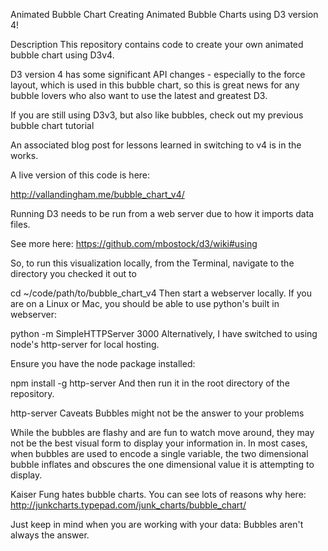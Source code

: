 Animated Bubble Chart
Creating Animated Bubble Charts using D3 version 4!

Description
This repository contains code to create your own animated bubble chart using D3v4.

D3 version 4 has some significant API changes - especially to the force layout, which is used in this bubble chart, so this is great news for any bubble lovers who also want to use the latest and greatest D3.

If you are still using D3v3, but also like bubbles, check out my previous bubble chart tutorial

An associated blog post for lessons learned in switching to v4 is in the works.

A live version of this code is here:

http://vallandingham.me/bubble_chart_v4/

Running
D3 needs to be run from a web server due to how it imports data files.

See more here: https://github.com/mbostock/d3/wiki#using

So, to run this visualization locally, from the Terminal, navigate to the directory you checked it out to

cd ~/code/path/to/bubble_chart_v4
Then start a webserver locally. If you are on a Linux or Mac, you should be able to use python's built in webserver:

python -m SimpleHTTPServer 3000
Alternatively, I have switched to using node's http-server for local hosting.

Ensure you have the node package installed:

npm install -g http-server
And then run it in the root directory of the repository.

http-server
Caveats
Bubbles might not be the answer to your problems

While the bubbles are flashy and are fun to watch move around, they may not be the best visual form to display your information in. In most cases, when bubbles are used to encode a single variable, the two dimensional bubble inflates and obscures the one dimensional value it is attempting to display.

Kaiser Fung hates bubble charts. You can see lots of reasons why here: http://junkcharts.typepad.com/junk_charts/bubble_chart/

Just keep in mind when you are working with your data: Bubbles aren't always the answer.